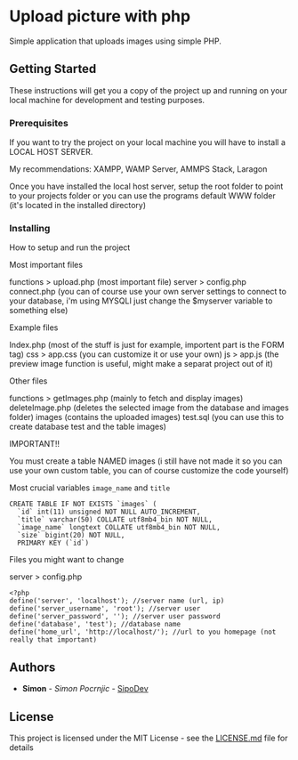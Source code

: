 # Upload picture with php

Simple application that uploads images using simple PHP. 

## Getting Started

These instructions will get you a copy of the project up and running on your local machine for development and testing purposes.

### Prerequisites

If you want to try the project on your local machine you will have to install a LOCAL HOST SERVER.

My recommendations: XAMPP, WAMP Server, AMMPS Stack, Laragon

Once you have installed the local host server, setup the root folder to point to your projects folder or you can use the programs default WWW folder (it's located in the installed directory)

### Installing

How to setup and run the project

Most important files

functions > upload.php (most important file)
server > config.php connect.php (you can of course use your own server settings to connect to your database, i'm using MYSQLI just change the $myserver variable to something else)

Example files

Index.php (most of the stuff is just for example, importent part is the FORM tag)
css > app.css (you can customize it or use your own)
js > app.js (the preview image function is useful, might make a separat project out of it)

Other files 

functions > getImages.php (mainly to fetch and display images) deleteImage.php (deletes the selected image from the database and images folder)
images (contains the uploaded images)
test.sql (you can use this to create database test and the table images)

IMPORTANT!!

You must create a table NAMED images (i still have not made it so you can use your own custom table, you can of course customize the code yourself)

Most crucial variables `image_name` and `title`

```
CREATE TABLE IF NOT EXISTS `images` (
  `id` int(11) unsigned NOT NULL AUTO_INCREMENT,
  `title` varchar(50) COLLATE utf8mb4_bin NOT NULL,
  `image_name` longtext COLLATE utf8mb4_bin NOT NULL,
  `size` bigint(20) NOT NULL,
  PRIMARY KEY (`id`)

```

Files you might want to change

server > config.php 

```
<?php
define('server', 'localhost'); //server name (url, ip)
define('server_username', 'root'); //server user 
define('server_password', ''); //server user password
define('database', 'test'); //database name
define('home_url', 'http://localhost/'); //url to you homepage (not really that important)

```

## Authors

* **Simon** - *Simon Pocrnjic* - [SipoDev](https://github.com/SimonPocrnjic)

## License

This project is licensed under the MIT License - see the [LICENSE.md](LICENSE.md) file for details

